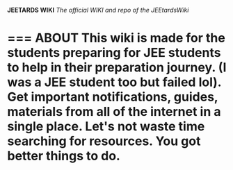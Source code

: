 **JEETARDS WIKI**
*The official WIKI and repo of the JEEtardsWiki*

=== ABOUT
This wiki is made for the students preparing for JEE students to help in their preparation journey. (I was a JEE student too but failed lol). Get important notifications, guides, materials from all of the internet 
in a single place. Let's not waste time searching for resources. You got better things to do. 
===
